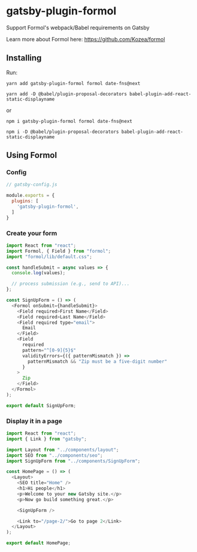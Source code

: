 # gatsby-plugin-formol

Support Formol's webpack/Babel requirements on Gatsby

Learn more about Formol here: https://github.com/Kozea/formol

## Installing

Run:

`yarn add gatsby-plugin-formol formol date-fns@next`

`yarn add -D @babel/plugin-proposal-decorators babel-plugin-add-react-static-displayname`

or

`npm i gatsby-plugin-formol formol date-fns@next`

`npm i -D @babel/plugin-proposal-decorators babel-plugin-add-react-static-displayname`

## Using Formol

### Config

```js
// gatsby-config.js

module.exports = {
  plugins: [
    'gatsby-plugin-formol',
  ]
}

```

### Create your form

```js
import React from "react";
import Formol, { Field } from "formol";
import "formol/lib/default.css";

const handleSubmit = async values => {
  console.log(values);

  // process submission (e.g., send to API)...
};

const SignUpForm = () => (
  <Formol onSubmit={handleSubmit}>
    <Field required>First Name</Field>
    <Field required>Last Name</Field>
    <Field required type="email">
      Email
    </Field>
    <Field
      required
      pattern="^[0-9]{5}$"
      validityErrors={({ patternMismatch }) =>
        patternMismatch && "Zip must be a five-digit number"
      }
    >
      Zip
    </Field>
  </Formol>
);

export default SignUpForm;
```

### Display it in a page

```js
import React from "react";
import { Link } from "gatsby";

import Layout from "../components/layout";
import SEO from "../components/seo";
import SignUpForm from "../components/SignUpForm";

const HomePage = () => (
  <Layout>
    <SEO title="Home" />
    <h1>Hi people</h1>
    <p>Welcome to your new Gatsby site.</p>
    <p>Now go build something great.</p>

    <SignUpForm />

    <Link to="/page-2/">Go to page 2</Link>
  </Layout>
);

export default HomePage;
```
